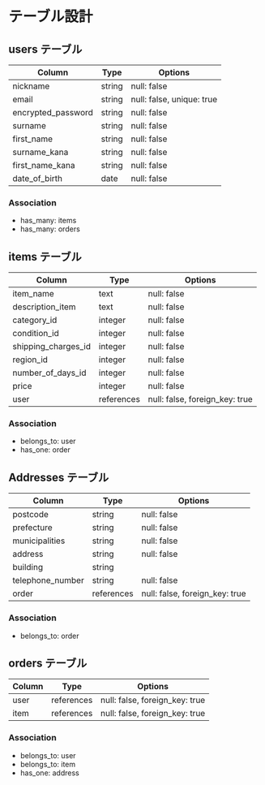 # テーブル設計

## users テーブル

| Column                | Type   | Options                   |
| --------------------- | ------ | ------------------------- |
| nickname              | string | null: false               |
| email                 | string | null: false, unique: true |
| encrypted_password    | string | null: false               |
| surname               | string | null: false               |
| first_name            | string | null: false               |
| surname_kana          | string | null: false               |
| first_name_kana       | string | null: false               |
| date_of_birth         | date   | null: false               |

### Association

- has_many: items
- has_many: orders

## items テーブル

| Column                | Type       | Options                        |
| --------------------- | ---------- | ------------------------------ |
| item_name             | text       | null: false                    |
| description_item      | text       | null: false                    |
| category_id           | integer    | null: false                    |
| condition_id          | integer    | null: false                    |
| shipping_charges_id   | integer    | null: false                    |
| region_id             | integer    | null: false                    |
| number_of_days_id     | integer    | null: false                    |
| price                 | integer    | null: false                    |
| user                  | references | null: false, foreign_key: true |

### Association

- belongs_to: user
- has_one: order

## Addresses テーブル

| Column                | Type       | Options                        |
| --------------------- | ---------- | ------------------------------ |
| postcode              | string     | null: false                    |
| prefecture            | string     | null: false                    |
| municipalities        | string     | null: false                    |
| address               | string     | null: false                    |
| building              | string     |                                |
| telephone_number      | string     | null: false                    |
| order                 | references | null: false, foreign_key: true |

### Association

- belongs_to: order

## orders テーブル

| Column                | Type       | Options                        |
| --------------------- | ---------- | ------------------------------ |
| user                  | references | null: false, foreign_key: true |
| item                  | references | null: false, foreign_key: true |

### Association

- belongs_to: user
- belongs_to: item
- has_one: address


